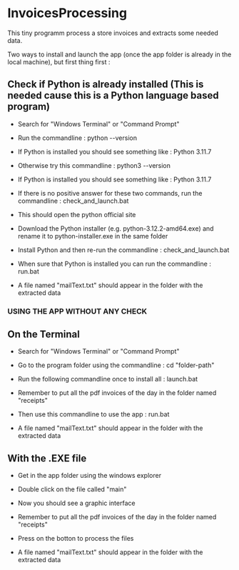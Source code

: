 # InvoicesProcessing

This tiny programm process a store invoices and extracts some needed data.

Two ways to install and launch the app (once the app folder is already in the local machine), but first thing first :

## Check if Python is already installed (This is needed cause this is a Python language based program)

* Search for "Windows Terminal" or "Command Prompt"

* Run the commandline : python --version

* If Python is installed you should see something like : Python 3.11.7

* Otherwise try this commandline : python3 --version

* If Python is installed you should see something like : Python 3.11.7

* If there is no positive answer for these two commands, run the commandline : check_and_launch.bat

* This should open the python official site

* Download the Python installer (e.g. python-3.12.2-amd64.exe) and rename it to python-installer.exe in the same folder

* Install Python and then re-run the commandline : check_and_launch.bat

* When sure that Python is installed you can run the commandline : run.bat

* A file named "mailText.txt" should appear in the folder with the extracted data

### USING THE APP WITHOUT ANY CHECK

## On the Terminal

* Search for "Windows Terminal" or "Command Prompt"
  
* Go to the program folder using the commandline : cd "folder-path"

* Run the following commandline once to install all : launch.bat

* Remember to put all the pdf invoices of the day in the folder named "receipts"

* Then use this commandline to use the app : run.bat

* A file named "mailText.txt" should appear in the folder with the extracted data

## With the .EXE file

* Get in the app folder using the windows explorer

* Double click on the file called "main"

* Now you should see a graphic interface

* Remember to put all the pdf invoices of the day in the folder named "receipts"

* Press on the botton to process the files

* A file named "mailText.txt" should appear in the folder with the extracted data
